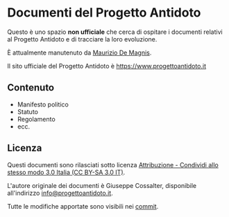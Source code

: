# Documenti del Progetto Antidoto

Questo è uno spazio **non ufficiale** che cerca di ospitare i documenti relativi al Progetto Antidoto e di tracciare la loro evoluzione.

È attualmente manutenuto da [Maurizio De Magnis](https://olisti.co).

Il sito ufficiale del Progetto Antidoto è https://www.progettoantidoto.it

## Contenuto

- Manifesto politico
- Statuto
- Regolamento
- ecc.

## Licenza

Questi documenti sono rilasciati sotto licenza [Attribuzione - Condividi allo stesso modo 3.0 Italia (CC BY-SA 3.0 IT)](https://creativecommons.org/licenses/by-sa/3.0/it/).

L'autore originale dei documenti è Giuseppe Cossalter, disponibile all'indirizzo [info@progettoantidoto.it](mailto:info@progettoantidoto.it).

Tutte le modifiche apportate sono visibili nei [commit](https://github.com/progettoAntidoto/documenti/commits/master).
